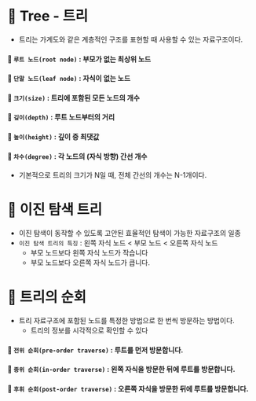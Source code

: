 # 📌 Tree - 트리 
- 트리는 가계도와 같은 계층적인 구조를 표현할 때 사용할 수 있는 자료구조이다.
#### 🔖 `루트 노드(root node)` : 부모가 없는 최상위 노드
#### 🔖 `단말 노드(leaf node)` : 자식이 없는 노드
#### 🔖 `크기(size)` : 트리에 포함된 모든 노드의 개수
#### 🔖 `깊이(depth)` : 루트 노드부터의 거리
#### 🔖 `높이(height)` : 깊이 중 최댓값
#### 🔖 `차수(degree)` : 각 노드의 (자식 방향) 간선 개수
- 기본적으로 트리의 크기가 N일 때, 전체 간선의 개수는 N-1개이다.

# 📌 이진 탐색 트리
- 이진 탐색이 동작할 수 있도록 고안된 효율적인 탐색이 가능한 자료구조의 일종
- `이진 탐색 트리의 특징` : 왼쪽 자식 노드 < 부모 노드 < 오른쪽 자식 노드
   - 부모 노드보다 왼쪽 자식 노드가 작습니다
   - 부모 노드보다 오른쪽 자식 노드가 큽니다.

# 📌 트리의 순회
- 트리 자료구조에 포함된 노드를 특정한 방법으로 한 번씩 방문하는 방법이다.
  - 트리의 정보를 시각적으로 확인할 수 있다
#### 🔖 `전위 순회(pre-order traverse)` : 루트를 먼저 방문합니다.
#### 🔖 `중위 순회(in-order traverse)` : 왼쪽 자식을 방문한 뒤에 루트를 방문합니다.
#### 🔖 `후휘 순회(post-order traverse)` : 오른쪽 자식을 방문한 뒤에 루트를 방문합니다.
